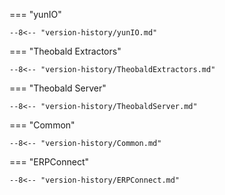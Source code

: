 
=== "yunIO"

    --8<-- "version-history/yunIO.md"

=== "Theobald Extractors"

    --8<-- "version-history/TheobaldExtractors.md"
	
=== "Theobald Server"

    --8<-- "version-history/TheobaldServer.md"

=== "Common"

    --8<-- "version-history/Common.md"

=== "ERPConnect"

    --8<-- "version-history/ERPConnect.md"